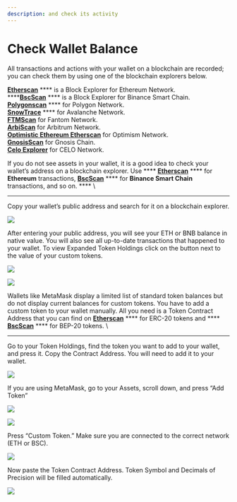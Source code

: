```yaml
---
description: and check its activity
---
```


# Check Wallet Balance

All transactions and actions with your wallet on a blockchain are recorded; you can check them by using one of the blockchain explorers below.&#x20;

[**Etherscan**](https://etherscan.io/) **** is a Block Explorer for Ethereum Network. \
****[**BscScan**](https://bscscan.com/) **** is a Block Explorer for Binance Smart Chain. \
[**Polygonscan**](https://polygonscan.com/) **** for Polygon Network. \
[**SnowTrace**](https://snowtrace.io/) **** for Avalanche Network. \
[**FTMScan**](https://ftmscan.com/) for Fantom Network. \
[**ArbiScan**](https://arbiscan.io/) for Arbitrum Network. \
[**Optimistic Ethereum Etherscan**](https://optimistic.etherscan.io/) for Optimism Network. \
[**GnosisScan**](https://gnosisscan.io/) for Gnosis Chain. \
[**Celo Explorer**](https://explorer.celo.org/) for CELO Network.

If you do not see assets in your wallet, it is a good idea to check your wallet’s address on a blockchain explorer. Use **** [**Etherscan**](https://etherscan.io/) **** for **Ethereum** transactions, [**BscScan**](https://bscscan.com/) **** for **Binance Smart Chain** transactions, and so on. **** \
****

Copy your wallet’s public address and search for it on a blockchain explorer.

![](<../../.gitbook/assets/001 (1).png>)



After entering your public address, you will see your ETH or BNB balance in native value. You will also see all up-to-date transactions that happened to your wallet. To view Expanded Token Holdings click on the button next to the value of your custom tokens.

![](<../../.gitbook/assets/002 (1).png>)

![](<../../.gitbook/assets/003 (1) (1).png>)



Wallets like MetaMask display a limited list of standard token balances but do not display current balances for custom tokens. You have to add a custom token to your wallet manually. All you need is a Token Contract Address that you can find on [**Etherscan**](https://etherscan.io/) **** for ERC-20 tokens and **** [**BscScan**](https://bscscan.com/) **** for BEP-20 tokens. \
****

Go to your Token Holdings, find the token you want to add to your wallet, and press it. Copy the Contract Address. You will need to add it to your wallet.

![](<../../.gitbook/assets/004 (1) (1).png>)



If you are using MetaMask, go to your Assets, scroll down, and press “Add Token”

![](<../../.gitbook/assets/005 (1).png>)

![](<../../.gitbook/assets/006 (1) (1).png>)

Press “Custom Token.” Make sure you are connected to the correct network (ETH or BSC).

![](<../../.gitbook/assets/007 (1).png>)



Now paste the Token Contract Address. Token Symbol and Decimals of Precision will be filled automatically.

![](../../.gitbook/assets/008.png)
